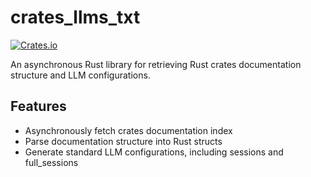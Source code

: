 # crates_llms_txt

[![Crates.io][crates-badge]][crates-url]

[crates-badge]: https://img.shields.io/crates/v/crates_llms_txt
[crates-url]: https://crates.io/crates/crates_llms_txt

An asynchronous Rust library for retrieving Rust crates documentation structure and LLM configurations.

## Features

- Asynchronously fetch crates documentation index
- Parse documentation structure into Rust structs
- Generate standard LLM configurations, including sessions and full_sessions

